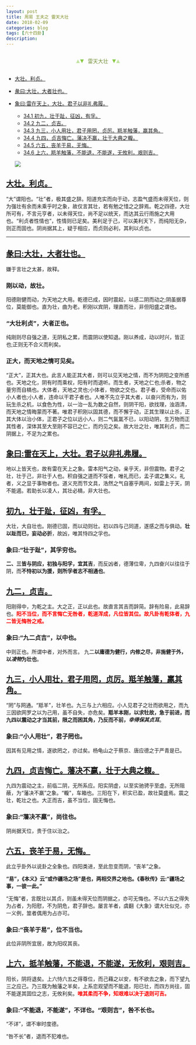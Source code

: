 ```yaml
---
layout: post
title: 周易 王夫之 雷天大壮
date: 2018-02-09
categories: blog
tags: [六十四卦]
description: 
---
```


<span id = "jump"></span>


<section style="margin: 0px auto; text-align: center;">
    <section class="xhr" style="width: 0px; height: 0px; border-left: 5px solid transparent; border-right: 5px solid transparent; border-bottom: 10px solid rgb(135, 201, 67); display: inline-block; opacity: 0.5; border-top-color: rgb(135, 201, 67);"></section>
    <section class="xhr" style="width: 0px; height: 0px; border-left: 5px solid transparent; border-right: 5px solid transparent; border-top: 10px solid rgb(135, 201, 67); display: inline-block; margin-left: -3px; border-bottom-color: rgb(135, 201, 67);"></section>
    <section style="
margin-left: 0.5em;
display: inline-block;">
        <p>
            <span style="color: rgb(118, 146, 60);">雷天大壮</span>
        </p>
    </section>
    <section class="xhr" style="margin-left: 0.5em; width: 0px; height: 0px; border-left: 5px solid transparent; border-right: 5px solid transparent; border-top: 10px solid rgb(135, 201, 67); display: inline-block; border-bottom-color: rgb(135, 201, 67);"></section>
    <section class="xhr" style="width: 0px; height: 0px; border-left: 5px solid transparent; border-right: 5px solid transparent; border-bottom: 10px solid rgb(135, 201, 67); display: inline-block; opacity: 0.5; margin-left: -3px; border-top-color: rgb(135, 201, 67);"></section>
</section>

- [大壮。利贞。](#jump大壮)
- [彖曰:大壮，大者壮也。](#jump大者壮也)
- [象曰:雷在天上，大壮。君子以非礼弗履。](#jump雷在天上)
  - [34.1 初九，壮于趾，征凶，有孚。](#jump壮于趾)
  - [34.2 九二，贞吉。](#jump贞吉)
  - [34.3 九三，小人用壮，君子用罔，贞厉。羝羊触藩，羸其角。](#jump小人用壮)
  - [34.4 九四，贞吉悔亡。藩决不赢，壮于大典之輹。](#jump贞吉悔亡)
  - [34.5 六五，丧羊于易，无悔。](#jump丧羊于易)
  - [34.6 上六，羝羊触藩，不能退，不能遂，无攸利，艰则吉。](#jump羝羊触藩)
  
  ![](http://www.guoyi360.com/uploads/allimg/130803/1-130P3200429392.jpg)
  
<span id = "jump大壮"></span>
## [大壮。利贞。](#jump)
“大”谓阳也。“壮”者，极其盛之辞。阳道充实而向于动，志盈气盛而未得天位，则为强壮有余而未乘乎时之象，故仅言其壮，若有勉之惜之之辞焉。乾之四德，大壮所可有，不言元亨者，以未得天位，尚不足以统天，而达其云行雨施之大用也。“利贞者性情也”，性情则已足矣。美利足于己，可以美利天下，而纯阳无杂，则正而固也。阴尚据其上，疑于相应，而贞则必利，其利以贞也。

----

<span id = "jump大者壮也"></span>
## [彖曰:大壮，大者壮也。](#jump)
嫌于言壮之太甚，故释。

### 刚以动，故壮。
阳德刚健而动，为天地之大用。乾德已成，因时震起，以感二阴而动之;阴虽据尊位，莫能御也。直为壮，曲为老。积刚以宾阴，理直而壮，非但阳盛之谓也。

### “大壮利贞”，大者正也。
纯刚则尽自强之道，无阴私之累，而震阴以使知退。刚以养成，动以时兴，皆正也;正则无不合义而利矣。

### 正大，而天地之情可见矣。
“正大”，正其大也。此言人能正其大者，则可以见天地之情，而不为阴阳之变所惑也。天地之化，阴有时而乘权，阳有时而退听。而生者，天地之仁也;杀者，物之量穷而自槁也。大体者，天地之灵也;小体者，物欲之交也。君子者，受命而以佑小人者也;小人者，违命以干君子者也。人唯不先立乎其大者，以奋兴而有为，则玩生杀之机，以食色为性，以一治一乱为数之自然，则阴干阳，欲找理，浊涵清，而天地之情晦蒙而不著。唯君子积刚以固其德，而不懈于动，正其生理以止杀，正其大体以治小体，正君子之位以远小人，则二气氤氲不已，以阳动阴，生万物而正其性者，深体其至大至刚不容已之仁，而灼见之矣。故大壮之壮，唯其利贞，而二阴据上，不足为之累也。


<span id = "jump雷在天上"></span>
## [象曰:雷在天上，大壮。君子以非礼弗履。](#jump)
地以上皆天也，故有雷在天上之象。雷本阳气之动，亲乎天，非但震物。君子之壮，壮于己，非壮于人也。积自强之道而不馁者，唯礼而已，孟子谓之集义。礼者，义之显于事物者也。道义充而节文具，浩然之气自塞乎两间，如雷上于天，阴不能遏。若助长以凌人，其壮必槁，非大壮也。


<span id = "jump壮于趾"></span>
## [初九，壮于趾，征凶，有孚。](#jump)
大壮，大自壮也。刚德已固，而以动则壮。初以四与己同道，遂感之而与俱动。**壮以趾而已，妄动必折**，故凶，唯其恃四之孚也。

### 象曰:“壮于趾”，其孚穷也。
**二、三皆与阴应，初独与阳孚，宜其吉**，而反凶者，德薄位卑，九四奋兴以往往于阴，而**不恃初以为援，则所孚者志不相通也**。

<span id = "jump贞吉"></span>
## [九二，贞吉。](#jump)
阳刚得中，为乾之主。大之正，正以此也。故直言其吉而辞简。辞有险易，此易辞也。<font color="#FF0000"><b>阳不当位，而不言悔亡无咎者，乾道浑成，凡位皆其位。故凡卦有乾体者，九二皆无悔咎之戒。</b></font>

### 象曰:“九二贞吉”，以中也。
中则正也。所谓中者，对外而言。
九二**以庸德为健行，内修之尽，非施健于外，以*凌物*为壮也**。

<span id = "jump小人用壮"></span>
## [九三，小人用壮，君子用罔，贞厉。羝羊触藩，羸其角。](#jump)
“罔”与网通。“羝羊”，壮羊也。九三与上六相应。小人见君子之壮而欲用之，而九三因欲网罗之以为己用，虽不自失，亦危矣。**羝羊本刚，以求牡故，急于前进，而九四以震动之才当其前，限之而困其角，乃反而不前，*幸得保其贞耳***。

### 象曰:“小人用壮”，君子罔也。
因其有见用之情，遂欲罔之，亦过矣。杨龟山之于蔡京、唐应德之于严青是已。

<span id = "jump贞吉悔亡"></span>
## [九四，贞吉悔亡。藩决不赢，壮于大典之輹。](#jump)
九四为震动之主，前临二阴，无所系应。阳实阴虚，以至实驰骋乎至虚。无所阻蔽，为“藩决不羸”之象。“輹"，车箱也。三阳在下，积实已盈，故壮莫盛焉。震之壮，乾壮之也。大正而吉，虽不当位，固无悔也。

### 象曰:“藩决不羸”，尚往也。
阴尚据天位，贵于住以治之。

<span id = "jump丧羊于易"></span>
## [六五，丧羊于易，无悔。](#jump)
此立乎卦外以说卦之全象也。四阳类进，至此忽变而阴，“丧羊”之象。


**“易”，《本义》云“或作疆场之场”是也，两相交界之地也。《春秋传》云:“疆场之事，一彼一此。”**


“无悔”者，言既壮以其贞，则虽未得天位而阴据之，亦可无悔也。不以六五之得失为占者，为阳慰，不为阴危，君子辞也。屡言羊者，虞翻《大象》谓大壮似兑，亦一义例，筮者偶用为占亦可。

### 象曰:“丧羊于易”，位不当也。
此位非阴所宜居，故为阳叹其丧。

<span id = "jump羝羊触藩"></span>
## [上六，抵羊触藩，不能退，不能遂，无攸利，艰则吉。](#jump)
阳长，阴将退矣。上六恃六五之得尊位，而己藉之以安，有不欲去之象，而下望九三之应己。乃三既为触藩之羊矣，上系恋观望而不能退，阳已壮，而四方尚往，固不能遂其固位之志，无攸利矣。<font color="#FF0000"><b>唯其柔而不争，知艰难以决于退则可吉。</b></font>

### 象曰:“不能退，不能遂”，不详也。“艰则吉”，咎不长也。
“不详”，谓不审时度德。

“咎不长”者，退而不犯难也。





